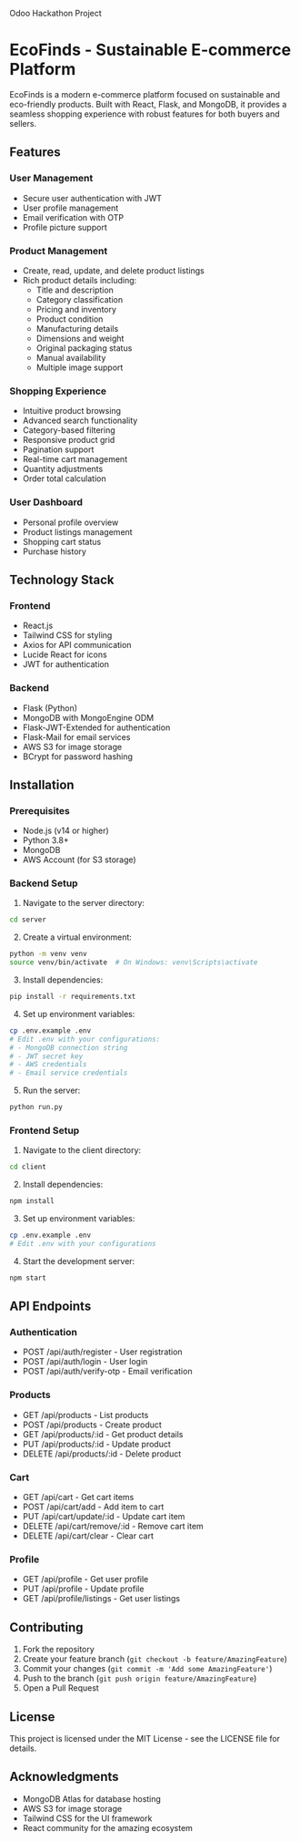 Odoo Hackathon Project

# EcoFinds - Sustainable E-commerce Platform

EcoFinds is a modern e-commerce platform focused on sustainable and eco-friendly products. Built with React, Flask, and MongoDB, it provides a seamless shopping experience with robust features for both buyers and sellers.

## Features

### User Management
- Secure user authentication with JWT
- User profile management
- Email verification with OTP
- Profile picture support

### Product Management
- Create, read, update, and delete product listings
- Rich product details including:
  - Title and description
  - Category classification
  - Pricing and inventory
  - Product condition
  - Manufacturing details
  - Dimensions and weight
  - Original packaging status
  - Manual availability
  - Multiple image support

### Shopping Experience
- Intuitive product browsing
- Advanced search functionality
- Category-based filtering
- Responsive product grid
- Pagination support
- Real-time cart management
- Quantity adjustments
- Order total calculation

### User Dashboard
- Personal profile overview
- Product listings management
- Shopping cart status
- Purchase history

## Technology Stack

### Frontend
- React.js
- Tailwind CSS for styling
- Axios for API communication
- Lucide React for icons
- JWT for authentication

### Backend
- Flask (Python)
- MongoDB with MongoEngine ODM
- Flask-JWT-Extended for authentication
- Flask-Mail for email services
- AWS S3 for image storage
- BCrypt for password hashing

## Installation

### Prerequisites
- Node.js (v14 or higher)
- Python 3.8+
- MongoDB
- AWS Account (for S3 storage)

### Backend Setup
1. Navigate to the server directory:
```bash
cd server
```

2. Create a virtual environment:
```bash
python -m venv venv
source venv/bin/activate  # On Windows: venv\Scripts\activate
```

3. Install dependencies:
```bash
pip install -r requirements.txt
```

4. Set up environment variables:
```bash
cp .env.example .env
# Edit .env with your configurations:
# - MongoDB connection string
# - JWT secret key
# - AWS credentials
# - Email service credentials
```

5. Run the server:
```bash
python run.py
```

### Frontend Setup
1. Navigate to the client directory:
```bash
cd client
```

2. Install dependencies:
```bash
npm install
```

3. Set up environment variables:
```bash
cp .env.example .env
# Edit .env with your configurations
```

4. Start the development server:
```bash
npm start
```

## API Endpoints

### Authentication
- POST /api/auth/register - User registration
- POST /api/auth/login - User login
- POST /api/auth/verify-otp - Email verification

### Products
- GET /api/products - List products
- POST /api/products - Create product
- GET /api/products/:id - Get product details
- PUT /api/products/:id - Update product
- DELETE /api/products/:id - Delete product

### Cart
- GET /api/cart - Get cart items
- POST /api/cart/add - Add item to cart
- PUT /api/cart/update/:id - Update cart item
- DELETE /api/cart/remove/:id - Remove cart item
- DELETE /api/cart/clear - Clear cart

### Profile
- GET /api/profile - Get user profile
- PUT /api/profile - Update profile
- GET /api/profile/listings - Get user listings

## Contributing

1. Fork the repository
2. Create your feature branch (`git checkout -b feature/AmazingFeature`)
3. Commit your changes (`git commit -m 'Add some AmazingFeature'`)
4. Push to the branch (`git push origin feature/AmazingFeature`)
5. Open a Pull Request

## License

This project is licensed under the MIT License - see the LICENSE file for details.

## Acknowledgments

- MongoDB Atlas for database hosting
- AWS S3 for image storage
- Tailwind CSS for the UI framework
- React community for the amazing ecosystem
